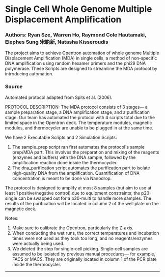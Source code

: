 # Single Cell Whole Genome Multiple Displacement Amplification

### Authors: Ryan Sze, Warren Ho, Raymond Cole Hautamaki, Elephes Sung 宋範新, Natasha Kisseroudis

The project aims to achieve Opentron automation of whole genome Multiple Displacement Amplification (MDA) in single cells, 
a method of non-specific DNA amplification using random hexamer primers and the phi29 DNA polymerase. These Scripts are 
designed to streamline the MDA protocol by introducing automation.

### Source

Automated protocol adapted from Spits et al. (2006).

PROTOCOL DESCRIPTION:
The MDA protocol consists of 3 stages— a sample preparation stage, a DNA amplification stage, and a purification stage.
Our team has automated the protocol with 4 scripts total due to the limited space in the Opentron deck. The temperature modules, 
magnetic modules, and thermocycler are unable to be plugged in at the same time.

We have 2 Executable Scripts and 2 Simulation Scripts: 
1) The sample_prep script ran first automates the protocol's sample prep/MDA part. This involves the preparation and mixing 
of the reagents (enzymes and buffers) with the DNA sample, followed by the amplification reaction done inside the thermocycler.
2) The dna_purification script automates the purification part to isolate high-quality DNA from the amplification. Quantification 
of DNA concentration is meant to be done via Nanodrop. 

The protocol is designed to amplify at most 8 samples (but aim to use at least 1 positive/negative control) due to equipment 
constraints; the p20-single can be swapped out for a p20-multi to handle more samples. The results of the purification will
be located in column 2 of the well plate on the magnetic deck. 

Notes: 
1) Make sure to calibrate the Opentron, particularly the Z-axis.
2) When conducting the wet runs, the correct temperatures and incubation times were not used as they took too long, and no 
reagents/enzymes were actually being used.
3) We deleted the step for single-cell picking. Single-cell samples are assumed to be isolated by previous manual procedures—
for example, FACS or MACS. They are originally located in column 1 of the PCR plate inside the thermocycler. 

-------------------
